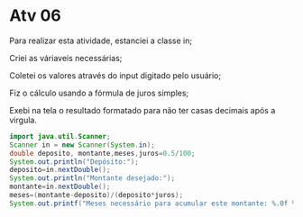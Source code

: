 # Atv 06
Para realizar esta atividade, estanciei a classe in;

Criei as váriaveis necessárias;

Coletei os valores através do input digitado pelo usuário;

Fiz o cálculo usando a fórmula de juros simples;

Exebi na tela o resultado formatado para não ter casas decimais após a virgula.

~~~java
import java.util.Scanner;
Scanner in = new Scanner(System.in);
double deposito, montante,meses,juros=0.5/100;
System.out.println("Depósito:");
deposito=in.nextDouble();
System.out.println("Montante desejado:");
montante=in.nextDouble();
meses=(montante-deposito)/(deposito*juros);
System.out.printf("Meses necessário para acumular este montante: %.0f %n",meses);
~~~